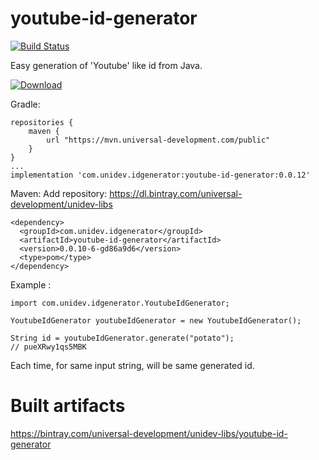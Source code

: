 # youtube-id-generator

[![Build Status](https://travis-ci.org/universal-development/youtube-id-generator.svg?branch=master)](https://travis-ci.org/universal-development/youtube-id-generator)

Easy generation of 'Youtube' like id from Java.


 [ ![Download](https://api.bintray.com/packages/universal-development/unidev-libs/youtube-id-generator/images/download.svg) ](https://bintray.com/universal-development/unidev-libs/youtube-id-generator/_latestVersion)


Gradle:
```
repositories {
    maven {
        url "https://mvn.universal-development.com/public" 
    }
}
...
implementation 'com.unidev.idgenerator:youtube-id-generator:0.0.12'
```

Maven:
Add repository: https://dl.bintray.com/universal-development/unidev-libs
```
<dependency>
  <groupId>com.unidev.idgenerator</groupId>
  <artifactId>youtube-id-generator</artifactId>
  <version>0.0.10-6-gd86a9d6</version>
  <type>pom</type>
</dependency>
```

Example :

```
import com.unidev.idgenerator.YoutubeIdGenerator;

YoutubeIdGenerator youtubeIdGenerator = new YoutubeIdGenerator();

String id = youtubeIdGenerator.generate("potato");
// pueXRwy1qs5MBK

```

Each time, for same input string, will be same generated id.


# Built artifacts

https://bintray.com/universal-development/unidev-libs/youtube-id-generator
